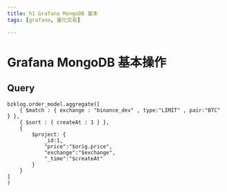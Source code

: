 ```yaml
---
title: h1 Grafana MongoDB 基本
tags: [grafana, 量化交易]

---
```


# Grafana MongoDB 基本操作

## Query 
```javascript=
bzklog.order_model.aggregate([
    { $match : { exchange : "binance_dev" , type:"LIMIT" , pair:"BTC"  } },
    { $sort : { createAt : 1 } },
    {
        $project: {
            _id:1,
            "price":"$orig.price",
            "exchange":"$exchange",
            "_time":"$createAt"
        }
    }
]
)
```

